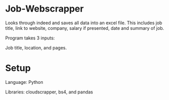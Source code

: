 # Job-Webscrapper
Looks through indeed and saves all data into an excel file. This includes job title, link to website, company, salary if presented, date and summary of job. 

Program takes 3 inputs: 

Job title, location, and pages. 

# Setup 
Language: Python 

Libraries: cloudscrapper, bs4, and pandas 
